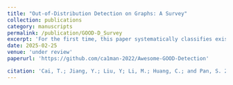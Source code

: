 ```yaml
---
title: "Out-of-Distribution Detection on Graphs: A Survey"
collection: publications
category: manuscripts
permalink: /publication/GOOD-D_Survey
excerpt: 'For the first time, this paper systematically classifies existing out-of-distribution detection (GOOD) methods, reviews representative studies from 2020 to 2025, provides an in-depth analysis of the core principles and common misconceptions in dealing with the task of GOOD detection, and reveals the main challenges facing the field and future research directions.'
date: 2025-02-25
venue: 'under review'
paperurl: 'https://github.com/ca1man-2022/Awesome-GOOD-Detection'

citation: 'Cai, T.; Jiang, Y.; Liu, Y; Li, M.; Huang, C.; and Pan, S. 2025. Out-of-Distribution Detection on Graphs: A Survey.'
---
```

